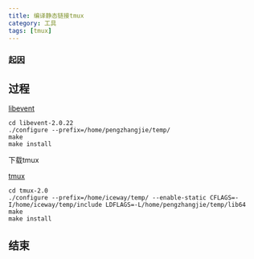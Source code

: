 ```yaml
---
title: 编译静态链接tmux
category: 工具
tags: [tmux]
---
```


### 起因


## 过程

[libevent](http://libevent.org/)

```
cd libevent-2.0.22
./configure --prefix=/home/pengzhangjie/temp/
make
make install
```

下载tmux

[tmux](https://github.com/tmux/tmux)


```
cd tmux-2.0
./configure --prefix=/home/iceway/temp/ --enable-static CFLAGS=-I/home/iceway/temp/include LDFLAGS=-L/home/pengzhangjie/temp/lib64
make
make install
```

## 结束
